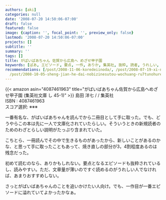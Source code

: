 ```yaml
---
authors: [aki]
categories: null
date: '2008-07-20 14:50:06-07:00'
draft: false
featured: false
image: {caption: '', focal_point: '', preview_only: false}
lastmod: '2008-07-20 14:50:06-07:00'
projects: []
subtitle: ''
summary: ''
tags: []
title: がばいばあちゃん 佐賀から広島へ めざせ甲子園
keywords: [ばあ, エピソード, 要点, 一作, ありか, 集英社, 抜粋, 読者, うれしい, なけれ]
recommendations: [/post/2008-11-06-koredeiinoda/, /post/2008-07-19-xi-nomo-nu-gasi-nda/,
  /post/2008-10-05-sheng-jian-he-dai-nobizinesutou-wochuang-ru7tunohuremuwakuli-bizinesusi-kao-fa-noji-ben-toshi-jian/]
---
```


{{< amazon asin="4087461963" title="がばいばあちゃん佐賀から広島へめざせ甲子園 (集英社文庫 し 45-1)" >}}
島田 洋七 / / 集英社  
ISBN : 4087461963  
スコア選択: ※※※  
  
一番有名な、がばいばあちゃんを読んでから二冊目として手に取った。でも、どうやらこの本は先に一人で文庫化されていたらしい。そういうときの新規読者のためのわざとらしい説明がたっぷり含まれていた。  
  
こちとら、一冊読んでその中で生きるものがあったから、新しいことがあるのかな、と思って手に取ったこともあって、焼き直しの部分が3，4割程度あるのは残念だった。  
  
初めて読むのなら、ありかもしれない。要点となるエピソードも抜粋されているし、読みやすい。ただ、文章量が薄いのですぐ読めるのがうれしい人でなければ、あまりおすすめしない。  
  
さっとがばいばあちゃんのことを追いかけたい人向け。でも、一作目が一番エピソードに溢れていてよかったかなぁ。